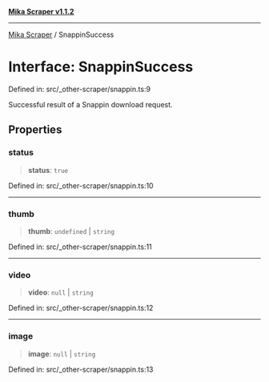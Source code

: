 [**Mika Scraper v1.1.2**](../README.md)

***

[Mika Scraper](../README.md) / SnappinSuccess

# Interface: SnappinSuccess

Defined in: src/\_other-scraper/snappin.ts:9

Successful result of a Snappin download request.

## Properties

### status

> **status**: `true`

Defined in: src/\_other-scraper/snappin.ts:10

***

### thumb

> **thumb**: `undefined` \| `string`

Defined in: src/\_other-scraper/snappin.ts:11

***

### video

> **video**: `null` \| `string`

Defined in: src/\_other-scraper/snappin.ts:12

***

### image

> **image**: `null` \| `string`

Defined in: src/\_other-scraper/snappin.ts:13
